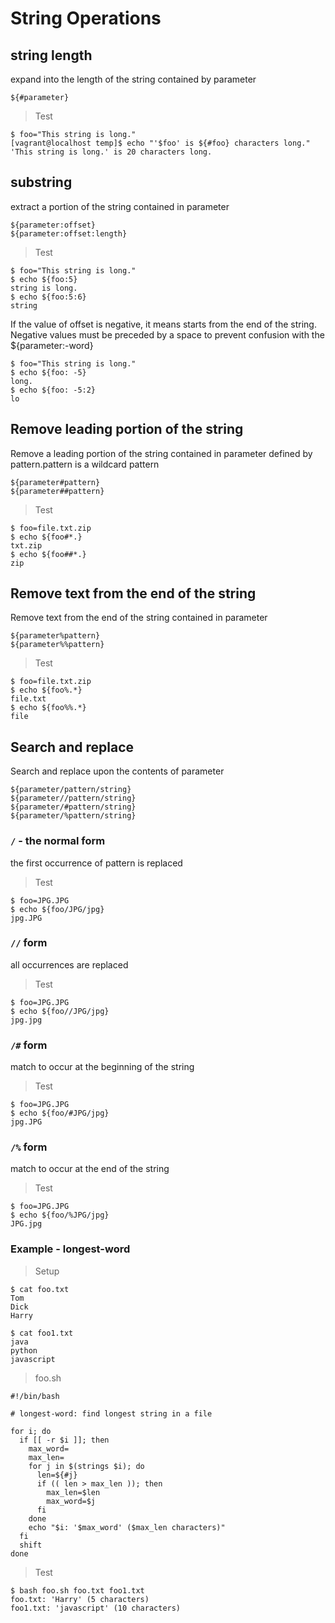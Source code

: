 # String Operations

## string length

expand into the length of the string contained by parameter

```
${#parameter}
```

> Test

```
$ foo="This string is long."
[vagrant@localhost temp]$ echo "'$foo' is ${#foo} characters long."
'This string is long.' is 20 characters long.
```

## substring

extract a portion of the string contained in parameter

```
${parameter:offset}
${parameter:offset:length}
```

> Test

```
$ foo="This string is long."
$ echo ${foo:5}
string is long.
$ echo ${foo:5:6}
string
```

If the value of offset is negative, it means starts from the end of the string.
Negative values must be preceded by a space to prevent confusion with the ${parameter:-word}

```
$ foo="This string is long."
$ echo ${foo: -5}
long.
$ echo ${foo: -5:2}
lo
```

## Remove leading portion of the string

Remove a leading portion of the string contained in parameter defined by pattern.pattern is a wildcard pattern
 
```
${parameter#pattern}
${parameter##pattern}
```

> Test

```
$ foo=file.txt.zip
$ echo ${foo#*.}
txt.zip
$ echo ${foo##*.}
zip
```

## Remove text from the end of the string

Remove text from the end of the string contained in parameter

```
${parameter%pattern}
${parameter%%pattern}
```

> Test

```
$ foo=file.txt.zip
$ echo ${foo%.*}
file.txt
$ echo ${foo%%.*}
file
```

## Search and replace

Search and replace upon the contents of parameter

```
${parameter/pattern/string}
${parameter//pattern/string}
${parameter/#pattern/string}
${parameter/%pattern/string}
```

### `/` - the normal form

the first occurrence of pattern is replaced

> Test

```
$ foo=JPG.JPG
$ echo ${foo/JPG/jpg}
jpg.JPG
```

### `//` form
 
all occurrences are replaced

> Test

```
$ foo=JPG.JPG
$ echo ${foo//JPG/jpg}
jpg.jpg
```

### `/#` form

match to occur at the beginning of the string

> Test

```
$ foo=JPG.JPG
$ echo ${foo/#JPG/jpg}
jpg.JPG
```

### `/%` form

match to occur at the end of the string

> Test

```
$ foo=JPG.JPG
$ echo ${foo/%JPG/jpg}
JPG.jpg
```

### Example - longest-word

> Setup

```
$ cat foo.txt
Tom
Dick
Harry

$ cat foo1.txt
java
python
javascript
```

> foo.sh

```
#!/bin/bash

# longest-word: find longest string in a file

for i; do
  if [[ -r $i ]]; then
    max_word=
    max_len=
    for j in $(strings $i); do
      len=${#j}
      if (( len > max_len )); then
        max_len=$len
        max_word=$j
      fi
    done
    echo "$i: '$max_word' ($max_len characters)"
  fi
  shift
done
```

> Test

```
$ bash foo.sh foo.txt foo1.txt
foo.txt: 'Harry' (5 characters)
foo1.txt: 'javascript' (10 characters)
```
